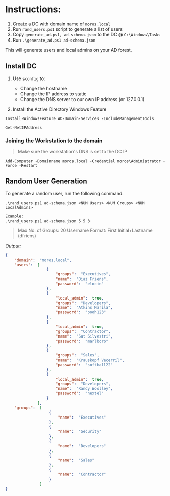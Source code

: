 # Instructions:

1. Create a DC with domain name of `moros.local`
2. Run `rand_users.ps1` script to generate a list of users
3. Copy `generate_ad.ps1, ad-schema.json` to the DC @ `C:\Windows\Tasks`
4. Run `.\generate_ad.ps1 ad-schema.json`

This will generate users and local admins on your AD forest.

## Install DC

1. Use `sconfig` to:
    - Change the hostname
    - Change the IP address to static
    - Change the DNS server to our own IP address (or 127.0.0.1)

2. Install the Active Directory Windows Feature

```shell
Install-WindowsFeature AD-Domain-Services -IncludeManagementTools
```

```shell
Get-NetIPAddress
```

### Joining the Workstation to the domain

> Make sure the workstation's DNS is set to the DC IP

```shell
Add-Computer -Domainname moros.local -Credential moros\Administrator -Force -Restart
```

## Random User Generation

To generate a random user, run the following command:

```shell
.\rand_users.ps1 ad-schema.json <NUM Users> <NUM Groups> <NUM LocalAdmins>

Example:
.\rand_users.ps1 ad-schema.json 5 5 3
```

> Max No. of Groups: 20
> Username Format: First Initial+Lastname (dfriens)

*Output:*

```json
{
    "domain":  "moros.local",
    "users":  [
                  {
                      "groups":  "Executives",
                      "name":  "Diaz Friens",
                      "password":  "elocin"
                  },
                  {
                      "local_admin":  true,
                      "groups":  "Developers",
                      "name":  "Atkins Marila",
                      "password":  "pooh123"
                  },
                  {
                      "local_admin":  true,
                      "groups":  "Contractor",
                      "name":  "Sat Silvestri",
                      "password":  "marlboro"
                  },
                  {
                      "groups":  "Sales",
                      "name":  "Krauskopf Vecerril",
                      "password":  "softball22"
                  },
                  {
                      "local_admin":  true,
                      "groups":  "Developers",
                      "name":  "Randy Woolley",
                      "password":  "nextel"
                  }
              ],
    "groups":  [
                   {
                       "name":  "Executives"
                   },
                   {
                       "name":  "Security"
                   },
                   {
                       "name":  "Developers"
                   },
                   {
                       "name":  "Sales"
                   },
                   {
                       "name":  "Contractor"
                   }
               ]
}

```
